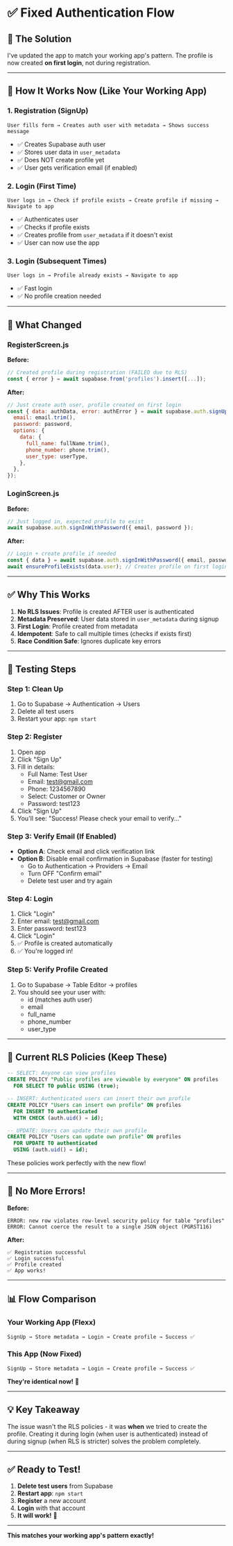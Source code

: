 # ✅ Fixed Authentication Flow

## 🎯 The Solution

I've updated the app to match your working app's pattern. The profile is now created **on first login**, not during registration.

---

## 📝 How It Works Now (Like Your Working App)

### **1. Registration (SignUp)**
```
User fills form → Creates auth user with metadata → Shows success message
```
- ✅ Creates Supabase auth user
- ✅ Stores user data in `user_metadata`
- ✅ Does NOT create profile yet
- ✅ User gets verification email (if enabled)

### **2. Login (First Time)**
```
User logs in → Check if profile exists → Create profile if missing → Navigate to app
```
- ✅ Authenticates user
- ✅ Checks if profile exists
- ✅ Creates profile from `user_metadata` if it doesn't exist
- ✅ User can now use the app

### **3. Login (Subsequent Times)**
```
User logs in → Profile already exists → Navigate to app
```
- ✅ Fast login
- ✅ No profile creation needed

---

## 🔧 What Changed

### **RegisterScreen.js**
**Before:**
```javascript
// Created profile during registration (FAILED due to RLS)
const { error } = await supabase.from('profiles').insert([...]);
```

**After:**
```javascript
// Just create auth user, profile created on first login
const { data: authData, error: authError } = await supabase.auth.signUp({
  email: email.trim(),
  password: password,
  options: {
    data: {
      full_name: fullName.trim(),
      phone_number: phone.trim(),
      user_type: userType,
    },
  },
});
```

### **LoginScreen.js**
**Before:**
```javascript
// Just logged in, expected profile to exist
await supabase.auth.signInWithPassword({ email, password });
```

**After:**
```javascript
// Login + create profile if needed
const { data } = await supabase.auth.signInWithPassword({ email, password });
await ensureProfileExists(data.user); // Creates profile on first login
```

---

## ✅ Why This Works

1. **No RLS Issues**: Profile is created AFTER user is authenticated
2. **Metadata Preserved**: User data stored in `user_metadata` during signup
3. **First Login**: Profile created from metadata
4. **Idempotent**: Safe to call multiple times (checks if exists first)
5. **Race Condition Safe**: Ignores duplicate key errors

---

## 🚀 Testing Steps

### **Step 1: Clean Up**
1. Go to Supabase → Authentication → Users
2. Delete all test users
3. Restart your app: `npm start`

### **Step 2: Register**
1. Open app
2. Click "Sign Up"
3. Fill in details:
   - Full Name: Test User
   - Email: test@gmail.com
   - Phone: 1234567890
   - Select: Customer or Owner
   - Password: test123
4. Click "Sign Up"
5. You'll see: "Success! Please check your email to verify..."

### **Step 3: Verify Email (If Enabled)**
- **Option A**: Check email and click verification link
- **Option B**: Disable email confirmation in Supabase (faster for testing)
  - Go to Authentication → Providers → Email
  - Turn OFF "Confirm email"
  - Delete test user and try again

### **Step 4: Login**
1. Click "Login"
2. Enter email: test@gmail.com
3. Enter password: test123
4. Click "Login"
5. ✅ Profile is created automatically
6. ✅ You're logged in!

### **Step 5: Verify Profile Created**
1. Go to Supabase → Table Editor → profiles
2. You should see your user with:
   - id (matches auth user)
   - email
   - full_name
   - phone_number
   - user_type

---

## 🎯 Current RLS Policies (Keep These)

```sql
-- SELECT: Anyone can view profiles
CREATE POLICY "Public profiles are viewable by everyone" ON profiles
  FOR SELECT TO public USING (true);

-- INSERT: Authenticated users can insert their own profile
CREATE POLICY "Users can insert own profile" ON profiles
  FOR INSERT TO authenticated
  WITH CHECK (auth.uid() = id);

-- UPDATE: Users can update their own profile
CREATE POLICY "Users can update own profile" ON profiles
  FOR UPDATE TO authenticated
  USING (auth.uid() = id);
```

These policies work perfectly with the new flow!

---

## 🐛 No More Errors!

**Before:**
```
ERROR: new row violates row-level security policy for table "profiles"
ERROR: Cannot coerce the result to a single JSON object (PGRST116)
```

**After:**
```
✅ Registration successful
✅ Login successful
✅ Profile created
✅ App works!
```

---

## 📊 Flow Comparison

### Your Working App (Flexx)
```
SignUp → Store metadata → Login → Create profile → Success ✅
```

### This App (Now Fixed)
```
SignUp → Store metadata → Login → Create profile → Success ✅
```

**They're identical now!** 🎉

---

## 💡 Key Takeaway

The issue wasn't the RLS policies - it was **when** we tried to create the profile. Creating it during login (when user is authenticated) instead of during signup (when RLS is stricter) solves the problem completely.

---

## ✅ Ready to Test!

1. **Delete test users** from Supabase
2. **Restart app**: `npm start`
3. **Register** a new account
4. **Login** with that account
5. **It will work!** 🚀

---

**This matches your working app's pattern exactly!**
